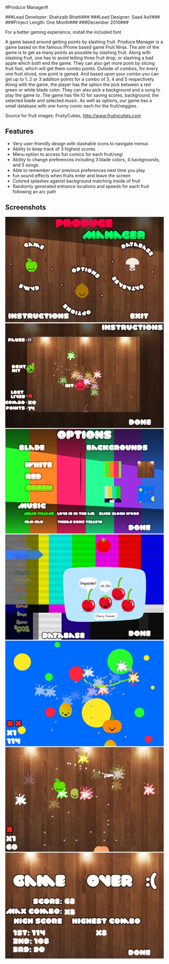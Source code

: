 #Produce Manager#

###Lead Developer: Shahzaib Bhatti###
###Lead Designer: Saad Asif###
###Project Length: One Month###
###December 2010###

For a better gaming experience, install the included font

A game based around getting points by slashing fruit.
Produce Manager is a game based on the famous iPhone based game Fruit Ninja.
The aim of the game is to get as many points as possible by slashing fruit.
Along with slashing fruit, one has to avoid letting three fruit drop,
or slashing a bad apple which both end the game.
They can also get more point by slicing fruit fast,
which will get them combo points. Outside of combos,
for every one fruit sliced, one point is gained.
And based upon your combo you can get up to 1, 2 or 3 addition points
for a combo of 3, 4 and 5 respectively. Along with the game,
the player has the option the pick between a red green or white blade color.
They can also pick a background and a song to play the game to.
The game has file IO for saving scores, background,
the selected blade and selected music. As well as options,
our game has a small database with one funny comic each for the fruit/veggies.

Source for fruit images: FruityCuties, http://www.fruitycuties.com

Features
--------------------------
- Very user-friendly design with slashable icons to navigate menus
- Ability to keep track of 3 highest scores
- Menu option to access fun comics for each fruit/vegi
- Ability to change preferences including 3 blade colors, 4 backgrounds, and 5 songs.
- Able to remember your previous preferences next time you play
- fun sound effects when fruits enter and leave the screen
- Colored splashes against background matching inside of fruit
- Randomly generated entrance locations and speeds for each fruit following an arc path

Screenshots
--------------------------
![Main Menu](/Screenshots/screen1.png)
![Instructions](/Screenshots/screen2.png)
![Options](/Screenshots/screen3.png)
![Database](/Screenshots/screen4.png)
![Gameplay 1](/Screenshots/screen5.png)
![Gameplay 2](/Screenshots/screen6.png)
![Game Over](/Screenshots/screen7.png)
